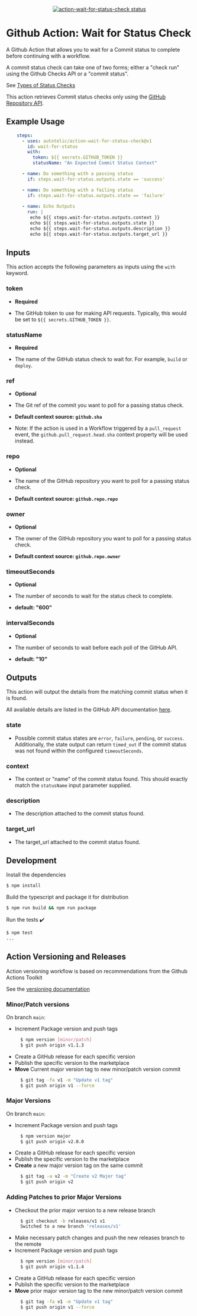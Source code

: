 
<p align="center">
  <a href="https://github.com/autotelic/action-wait-for-status-check/actions"><img alt="action-wait-for-status-check status" src="https://github.com/autotelic/action-wait-for-status-check/workflows/build-test/badge.svg"></a>
</p>

# Github Action: Wait for Status Check

A Github Action that allows you to wait for a Commit status to complete before continuing with a workflow.

A commit status check can take one of two forms; either a "check run" using the Github Checks API or a "commit status". 

See [Types of Status Checks](https://docs.github.com/en/pull-requests/collaborating-with-pull-requests/collaborating-on-repositories-with-code-quality-features/about-status-checks#types-of-status-checks-on-github)

This action retrieves Commit status checks only using the [GitHub Repository API](https://docs.github.com/en/rest/reference/commits#get-the-combined-status-for-a-specific-reference).

## Example Usage

```yaml
    steps:
      - uses: autotelic/action-wait-for-status-check@v1
        id: wait-for-status
        with:
          token: ${{ secrets.GITHUB_TOKEN }}
          statusName: "An Expected Commit Status Context"

      - name: Do something with a passing status
        if: steps.wait-for-status.outputs.state == 'success'

      - name: Do something with a failing status
        if: steps.wait-for-status.outputs.state == 'failure'
  
      - name: Echo Outputs
        run: |
         echo ${{ steps.wait-for-status.outputs.context }}
         echo ${{ steps.wait-for-status.outputs.state }}
         echo ${{ steps.wait-for-status.outputs.description }}
         echo ${{ steps.wait-for-status.outputs.target_url }}  
```

## Inputs

This action accepts the following parameters as inputs using the `with` keyword.

### token

- **Required**

- The GitHub token to use for making API requests. Typically, this would be set to `${{ secrets.GITHUB_TOKEN }}`.

### statusName

- **Required**

- The name of the GitHub status check to wait for. For example, `build` or `deploy`.

### ref

- **Optional**

- The Git ref of the commit you want to poll for a passing status check.

- **Default context source: `github.sha`** 

- Note: If the action is used in a Workflow triggered by a `pull_request` event, the `github.pull_request.head.sha` context property will be used instead.

### repo

- **Optional**

- The name of the GitHub repository you want to poll for a passing status check.

- **Default context source: `github.repo.repo`** 

### owner

- **Optional**

- The owner of the GitHub repository you want to poll for a passing status check.

- **Default context source: `github.repo.owner`** 

### timeoutSeconds

- **Optional**

- The number of seconds to wait for the status check to complete.

- **default: "600"**

### intervalSeconds

- **Optional**

- The number of seconds to wait before each poll of the GitHub API.

- **default: "10"**

## Outputs

This action will output the details from the matching commit status when it is found.

All available details are listed in the GitHub API documentation [here](https://docs.github.com/en/rest/reference/commits#get-the-combined-status-for-a-specific-reference).
### state

- Possible commit status states are `error`, `failure`, `pending`, or `success`. Additionally, the state output can return `timed_out` if the commit status was not found within the configured `timeoutSeconds`.

### context

- The context or "name" of the commit status found. This should exactly match the `statusName` input parameter supplied.

### description

- The description attached to the commit status found.

### target_url

- The target_url attached to the commit status found.

## Development

Install the dependencies  
```bash
$ npm install
```

Build the typescript and package it for distribution
```bash
$ npm run build && npm run package
```

Run the tests :heavy_check_mark:  
```bash
$ npm test
...
```

## Action Versioning and Releases

Action versioning workflow is based on recommendations from the Github Actions Toolkit

See the [versioning documentation](https://github.com/actions/toolkit/blob/master/docs/action-versioning.md)

### Minor/Patch versions

On branch `main`:

- Increment Package version and push tags
  ```sh
    $ npm version [minor/patch]
    $ git push origin v1.1.3
  ```
- Create a GitHub release for each specific version
- Publish the specific version to the marketplace
- **Move** Current major version tag to new minor/patch version commit
  ```sh
    $ git tag -fa v1 -m "Update v1 tag"
    $ git push origin v1 --force
  ```

### Major Versions
On branch `main`:

- Increment Package version and push tags
  ```sh
    $ npm version major
    $ git push origin v2.0.0
  ```
- Create a GitHub release for each specific version
- Publish the specific version to the marketplace
- **Create** a new major version tag on the same commit
  ```sh
    $ git tag -a v2 -m "Create v2 Major tag"
    $ git push origin v2
  ```

### Adding Patches to prior Major Versions

- Checkout the prior major version to a new release branch
  ```sh
    $ git checkout -b releases/v1 v1
    Switched to a new branch 'releases/v1'
  ```
- Make necessary patch changes and push the new releases branch to the remote
- Increment Package version and push tags
  ```sh
    $ npm version [minor/patch]
    $ git push origin v1.1.4
  ```
- Create a GitHub release for each specific version
- Publish the specific version to the marketplace
- **Move** prior major version tag to the new minor/patch version commit
  ```sh
    $ git tag -fa v1 -m "Update v1 tag"
    $ git push origin v1 --force
  ```
